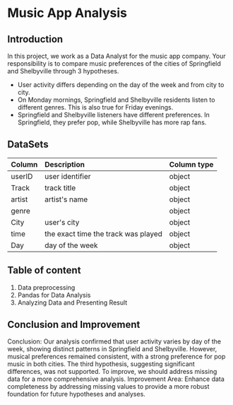 # Music App Analysis
## Introduction
In this project, we work as a Data Analyst for the music app company. Your responsibility is to compare music preferences of the cities of Springfield and Shelbyville through 3 hypotheses.
- User activity differs depending on the day of the week and from city to city.
- On Monday mornings, Springfield and Shelbyville residents listen to different genres. This is also true for Friday evenings.
- Springfield and Shelbyville listeners have different preferences. In Springfield, they prefer pop, while Shelbyville has more rap fans.

## DataSets
|Column            |Description         |Column type | 
 |:---------------|:------------------------|:-------------|
 | userID     | user identifier| object      |
 | Track   | track title   | object     |
 | artist   | artist's name | object  |
 | genre      |  | object    |
 | City       | user's city |  object   |
 | time     |  the exact time the track was played | object     |
 | Day      | day of the week | object    |

## Table of content
1. Data preprocessing
2. Pandas for Data Analysis
3. Analyzing Data and Presenting Result
## Conclusion and Improvement
Conclusion:
Our analysis confirmed that user activity varies by day of the week, showing distinct patterns in Springfield and Shelbyville. However, musical preferences remained consistent, with a strong preference for pop music in both cities. The third hypothesis, suggesting significant differences, was not supported. To improve, we should address missing data for a more comprehensive analysis.
Improvement Area:
Enhance data completeness by addressing missing values to provide a more robust foundation for future hypotheses and analyses.



